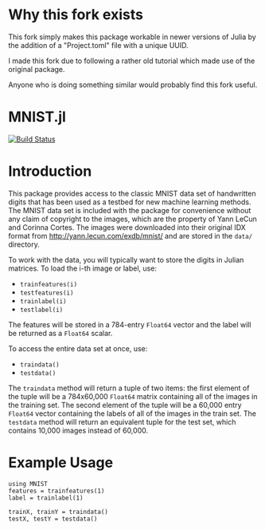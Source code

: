 # Why this fork exists

This fork simply makes this package workable in newer versions
of Julia by the addition of a "Project.toml" file with a
unique UUID.

I made this fork due to following a rather old tutorial which
made use of the original package.

Anyone who is doing something similar would probably find this fork useful.


MNIST.jl
========

[![Build Status](https://travis-ci.org/johnmyleswhite/MNIST.jl.svg?branch=master)](https://travis-ci.org/johnmyleswhite/MNIST.jl)

# Introduction

This package provides access to the classic MNIST data set of
handwritten digits that has been used as a testbed for new
machine learning methods. The MNIST data set is included with
the package for convenience without any claim of copyright to
the images, which are the property of Yann LeCun and Corinna
Cortes. The images were downloaded into their original IDX
format from http://yann.lecun.com/exdb/mnist/ and are stored
in the `data/` directory.

To work with the data, you will typically want to store the digits
in Julian matrices. To load the i-th image or label, use:

* `trainfeatures(i)`
* `testfeatures(i)`
* `trainlabel(i)`
* `testlabel(i)`

The features will be stored in a 784-entry `Float64` vector and
the label will be returned as a `Float64` scalar.

To access the entire data set at once, use:

* `traindata()`
* `testdata()`

The `traindata` method will return a tuple of two items: the first
element of the tuple will be a 784x60,000 `Float64` matrix
containing all of the images in the training set. The second element
of the tuple will be a 60,000 entry `Float64` vector containing
the labels of all of the images in the train set. The `testdata`
method will return an equivalent tuple for the test set, which contains
10,000 images instead of 60,000.

# Example Usage

	using MNIST
	features = trainfeatures(1)
	label = trainlabel(1)

	trainX, trainY = traindata()
	testX, testY = testdata()
